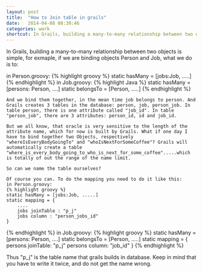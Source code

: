 ```yaml
---
layout: post
title:  "How to Join table in grails"
date:   2014-04-08 08:30:46
categories: work
shortcut: In Grails, building a many-to-many relationship between two objects is simple, for example...
---
```

In Grails, building a many-to-many relationship between two objects is simple, for exmaple, if we are binding objects Person and Job, what we do is to:

in Person.groovy:
{% highlight groovy %}
	static hasMany = [jobs:Job, .....]
	{% endhighlight %}
	in Job.groovy:
	{% highlight Java %}
	static hasMany = [persons: Person, ....]
	static belongsTo = [Person, .....]
	{% endhighlight %}

	And we bind them together, in the mean time job belongs to person. And Grails creates 3 tables in the database: person, job, person_job. In table person, there is one attribute called "job_id". In table "person_job", there are 3 attributes: person_id, id and job_id.

	But we all know, that oracle is very sensitive to the length of the attribute name, which for now is built by Grails. What if one day I have to bind together two Objects, respectively "whereIsEveryBodyGoingTo" and "whoIsNextForSomeCoffee"? Grails will automatically create a table "where_is_every_body_going_to_who_is_next_for_some_coffee".....which is totally of out the range of the name limit.

	So can we name the table ourselves?

	Of course you can. To do the mapping you need to do it like this:
	in Person.groovy:
	{% highlight groovy %}
	static hasMany = [jobs:Job, .....]
	static mapping = {
	    ....
	    jobs joinTable : "p_j"
	    jobs column : "person_jobs_id"
	}
{% endhighlight %}
in Job.groovy:
{% highlight groovy %}
	static hasMany = [persons: Person, ....]
	static belongsTo = [Person, .....]
	static mapping = {
	    persons joinTable: "p_j"
	    persons column: "job_id"
	}
{% endhighlight %}

Thus "p_j" is the table name that grails builds in database. Keep in mind that you have to write it twice, and do not get the name wrong.